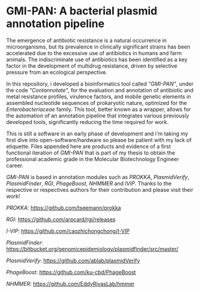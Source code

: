 # GMI-PAN: A bacterial plasmid annotation pipeline

The emergence of antibiotic resistance is a natural occurrence in microorganisms, but its prevalence in clinically significant strains has been accelerated due to the excessive use of antibiotics in humans and farm animals. The indiscriminate use of antibiotics has been identified as a key factor in the development of multidrug resistance, driven by selective pressure from an ecological perspective.

In this repository, i developed a bioinformatics tool called *"GMI-PAN"*, under the code *"Contannotate"*, for the evaluation and annotation of antibiotic and metal resistance profiles, virulence factors, and mobile genetic elements in assembled nucleotide sequences of prokaryotic nature, optimized for the *Enterobacteriaceae* family. This tool, better known as a wrapper, allows for the automation of an annotation pipeline that integrates various previously developed tools, significantly reducing the time required for work.

This is still a software in an early phase of development and i'm taking my first dive into open-software/hardware so please be patient with my lack of etiquette. Files appended here are products and evidence of a first functional iteration of *GMI-PAN* that is part of my thesis to obtain the professional academic grade in the Molecular Biotechnology Engineer career.

*GMI-PAN* is based in annotation modules such as *PROKKA*, *PlasmidVerify*, *PlasmidFinder*, *RGI*, *PhageBoost*, *NHMMER* and *IVIP*. Thanks to the respective or respectives authors for their contribution and please visit their work!

*PROKKA*: https://github.com/tseemann/prokka

*RGI*: https://github.com/arpcard/rgi/releases

*I-VIP*: https://github.com/caozhichongchong/I-VIP

*PlasmidFinder*: https://bitbucket.org/genomicepidemiology/plasmidfinder/src/master/

*PlasmidVerify*: https://github.com/ablab/plasmidVerify

*PhageBoost*: https://github.com/ku-cbd/PhageBoost

*NHMMER*: https://github.com/EddyRivasLab/hmmer
